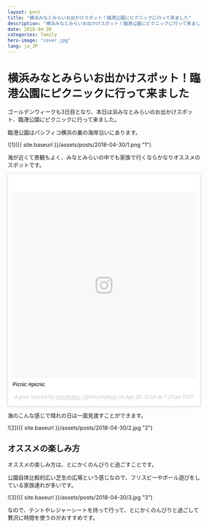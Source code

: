 ```yaml
---
layout: post
title: "横浜みなとみらいお出かけスポット！臨港公園にピクニックに行って来ました"
description: "横浜みなとみらいお出かけスポット！臨港公園にピクニックに行って来ました"
date: 2018-04-30
categories: family
hero-image: "cover.jpg"
lang: ja_JP
---
```


# 横浜みなとみらいお出かけスポット！臨港公園にピクニックに行って来ました

ゴールデンウィークも3日目となり、本日は浜みなとみらいのお出かけスポット、臨港公園にピクニックに行って来ました。

臨港公園はパシフィコ横浜の裏の海岸沿いにあります。

![1]({{ site.baseurl }}/assets/posts/2018-04-30/1.png "1")

海が近くて景観もよく、みなとみらいの中でも家族で行くならかなりオススメのスポットです。

<blockquote class="instagram-media" data-instgrm-captioned data-instgrm-permalink="https://www.instagram.com/p/BiLZa6THRSH/" data-instgrm-version="8" style=" background:#FFF; border:0; border-radius:3px; box-shadow:0 0 1px 0 rgba(0,0,0,0.5),0 1px 10px 0 rgba(0,0,0,0.15); margin: 1px; max-width:658px; padding:0; width:99.375%; width:-webkit-calc(100% - 2px); width:calc(100% - 2px);"><div style="padding:8px;"> <div style=" background:#F8F8F8; line-height:0; margin-top:40px; padding:50.0% 0; text-align:center; width:100%;"> <div style=" background:url(data:image/png;base64,iVBORw0KGgoAAAANSUhEUgAAACwAAAAsCAMAAAApWqozAAAABGdBTUEAALGPC/xhBQAAAAFzUkdCAK7OHOkAAAAMUExURczMzPf399fX1+bm5mzY9AMAAADiSURBVDjLvZXbEsMgCES5/P8/t9FuRVCRmU73JWlzosgSIIZURCjo/ad+EQJJB4Hv8BFt+IDpQoCx1wjOSBFhh2XssxEIYn3ulI/6MNReE07UIWJEv8UEOWDS88LY97kqyTliJKKtuYBbruAyVh5wOHiXmpi5we58Ek028czwyuQdLKPG1Bkb4NnM+VeAnfHqn1k4+GPT6uGQcvu2h2OVuIf/gWUFyy8OWEpdyZSa3aVCqpVoVvzZZ2VTnn2wU8qzVjDDetO90GSy9mVLqtgYSy231MxrY6I2gGqjrTY0L8fxCxfCBbhWrsYYAAAAAElFTkSuQmCC); display:block; height:44px; margin:0 auto -44px; position:relative; top:-22px; width:44px;"></div></div> <p style=" margin:8px 0 0 0; padding:0 4px;"> <a href="https://www.instagram.com/p/BiLZa6THRSH/" style=" color:#000; font-family:Arial,sans-serif; font-size:14px; font-style:normal; font-weight:normal; line-height:17px; text-decoration:none; word-wrap:break-word;" target="_blank">Picnic #picnic</a></p> <p style=" color:#c9c8cd; font-family:Arial,sans-serif; font-size:14px; line-height:17px; margin-bottom:0; margin-top:8px; overflow:hidden; padding:8px 0 7px; text-align:center; text-overflow:ellipsis; white-space:nowrap;">A post shared by <a href="https://www.instagram.com/micchyboy/" style=" color:#c9c8cd; font-family:Arial,sans-serif; font-size:14px; font-style:normal; font-weight:normal; line-height:17px;" target="_blank"> micchyboy</a> (@micchyboy) on <time style=" font-family:Arial,sans-serif; font-size:14px; line-height:17px;" datetime="2018-04-30T02:37:25+00:00">Apr 29, 2018 at 7:37pm PDT</time></p></div></blockquote> <script async defer src="//www.instagram.com/embed.js"></script>

海のこんな感じで晴れの日は一面見渡すことができます。

![2]({{ site.baseurl }}/assets/posts/2018-04-30/2.jpg "2")


## オススメの楽しみ方

オススメの楽しみ方は、とにかくのんびりと過ごすことです。

公園自体比較的広い芝生の広場という感じなので、フリスビーやボール遊びをしている家族連れが多いです。

![3]({{ site.baseurl }}/assets/posts/2018-04-30/3.jpg "3")

なので、テントやレジャーシートを持って行って、とにかくのんびりと過ごして贅沢に時間を使うのがおすすめです。
